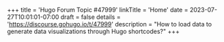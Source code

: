 +++
title = 'Hugo Forum Topic #47999'
linkTitle = 'Home'
date = 2023-07-27T10:01:01-07:00
draft = false
details = 'https://discourse.gohugo.io/t/47999'
description = "How to load data to generate data visualizations through Hugo shortcodes?"
+++
